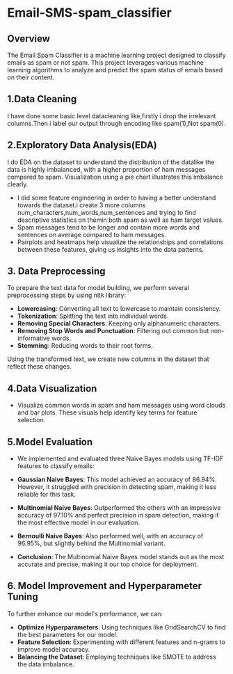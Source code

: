 # Email-SMS-spam_classifier
## Overview 
The Email Spam Classifier is a machine learning project designed to classify emails as spam or not spam.
This project leverages various machine learning algorithms to analyze and predict the spam status of emails based on their content.

## 1.Data Cleaning
I have done some basic level datacleaning like,firstly i drop the irrelevant columns.Then i label our output through encoding  like spam(1),Not spam(0).

## 2.Exploratory Data Analysis(EDA)
I do EDA on the dataset to understand the distribution of the datalike the data is highly imbalanced, with a higher proportion of ham messages compared to spam. Visualization using a pie chart illustrates this imbalance clearly.

- I did some feature engineering in order to having a better understand towards the dataset.i create 3 more columns num_characters,num_words,num_sentences and trying to find descriptive statistics on themin both spam as well as ham  target values.
- Spam messages tend to be longer and contain more words and sentences on average compared to ham messages.
- Pairplots and heatmaps help visualize the relationships and correlations between these features, giving us insights into the data patterns.

## 3. Data Preprocessing

To prepare the text data for model building, we perform several preprocessing steps by using nltk library:
- **Lowercasing**: Converting all text to lowercase to maintain consistency.
- **Tokenization**: Splitting the text into individual words.
- **Removing Special Characters**: Keeping only alphanumeric characters.
- **Removing Stop Words and Punctuation**: Filtering out common but non-informative words.
- **Stemming**: Reducing words to their root forms.

Using the transformed text, we create new columns in the dataset that reflect these changes.

## 4.Data Visualization
- Visualize common words in spam and ham messages using word clouds and bar plots. These visuals help identify key terms for feature selection.

## 5.Model Evaluation

- We implemented and evaluated three Naive Bayes models using TF-IDF features to classify emails:

- **Gaussian Naive Bayes**: This model achieved an accuracy of 86.94%. However, it struggled with precision in detecting spam, making it less reliable for this task.

- **Multinomial Naive Bayes**: Outperformed the others with an impressive accuracy of 97.10% and perfect precision in spam detection, making it the most effective model in our evaluation.

- **Bernoulli Naive Bayes**: Also performed well, with an accuracy of 96.95%, but slightly behind the Multinomial variant.


- **Conclusion**: The Multinomial Naive Bayes model stands out as the most accurate and precise, making it our top choice for deployment.


## 6. Model Improvement and Hyperparameter Tuning

To further enhance our model's performance, we can:
- **Optimize Hyperparameters**: Using techniques like GridSearchCV to find the best parameters for our model.
- **Feature Selection**: Experimenting with different features and n-grams to improve model accuracy.
- **Balancing the Dataset**: Employing techniques like SMOTE to address the data imbalance.

